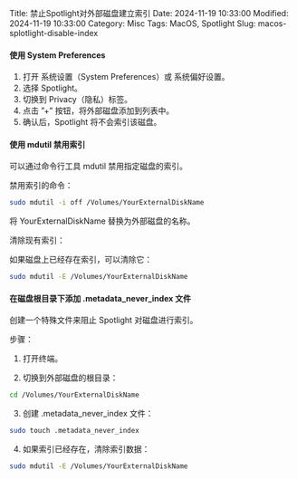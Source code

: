 Title: 禁止Spotlight对外部磁盘建立索引
Date: 2024-11-19 10:33:00
Modified: 2024-11-19 10:33:00
Category: Misc
Tags: MacOS, Spotlight
Slug: macos-splotlight-disable-index

#### 使用 System Preferences

1. 打开 系统设置（System Preferences）或 系统偏好设置。
2. 选择 Spotlight。
3. 切换到 Privacy（隐私）标签。
4. 点击 ”+” 按钮，将外部磁盘添加到列表中。
5. 确认后，Spotlight 将不会索引该磁盘。

#### 使用 mdutil 禁用索引

可以通过命令行工具 mdutil 禁用指定磁盘的索引。

禁用索引的命令：
```bash
sudo mdutil -i off /Volumes/YourExternalDiskName
```

将 YourExternalDiskName 替换为外部磁盘的名称。

清除现有索引：

如果磁盘上已经存在索引，可以清除它：
```bash
sudo mdutil -E /Volumes/YourExternalDiskName
```

#### 在磁盘根目录下添加 .metadata_never_index 文件

创建一个特殊文件来阻止 Spotlight 对磁盘进行索引。

步骤：

1. 打开终端。

2. 切换到外部磁盘的根目录：
```bash
cd /Volumes/YourExternalDiskName
```

3. 创建 .metadata_never_index 文件：
```bash
sudo touch .metadata_never_index
```

4. 如果索引已经存在，清除索引数据：
```bash
sudo mdutil -E /Volumes/YourExternalDiskName
```
